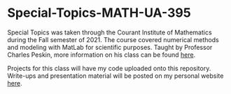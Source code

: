 # Special-Topics-MATH-UA-395

Special Topics was taken through the Courant Institute of Mathematics during the Fall semester of 2021. The course covered numerical methods and modeling with MatLab for scientific purposes. Taught by Professor Charles Peskin, more information on his class can be found [here](https://www.math.nyu.edu/~peskin/modsim_lecture_notes/index.html).

Projects for this class will have my code uploaded onto this repository. Write-ups and presentation material will be posted on my personal website [here](https://www.meiqibrook.com).
